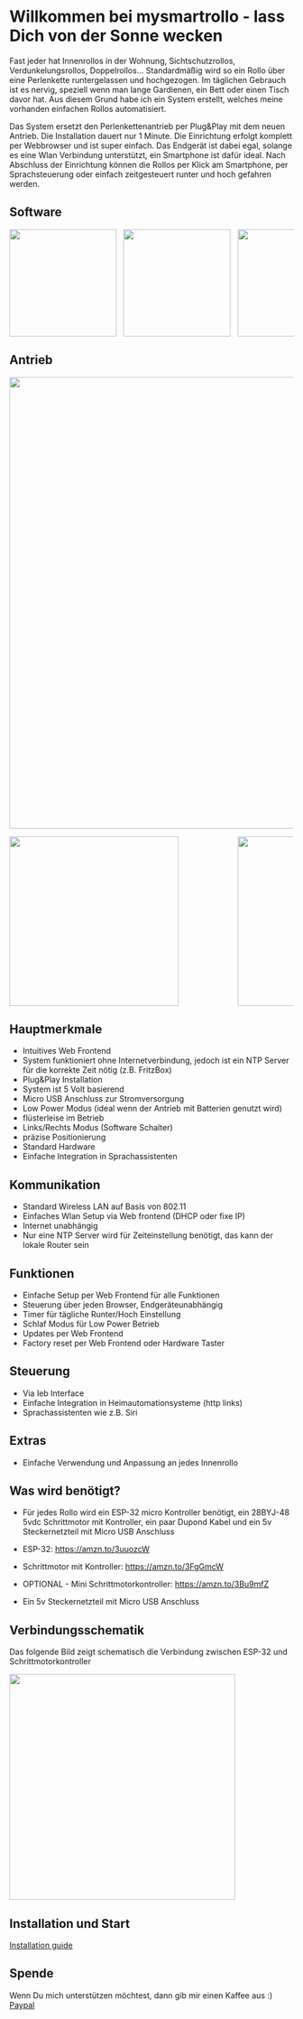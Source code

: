 # Willkommen bei mysmartrollo - lass Dich von der Sonne wecken

Fast jeder hat Innenrollos in der Wohnung, Sichtschutzrollos, Verdunkelungsrollos, Doppelrollos... Standardmäßig wird so ein Rollo über eine Perlenkette runtergelassen und hochgezogen. Im täglichen Gebrauch ist es nervig, speziell wenn man lange 
Gardienen, ein Bett oder einen Tisch davor hat. Aus diesem Grund habe ich ein System erstellt, welches meine vorhanden einfachen Rollos automatisiert.

Das System ersetzt den Perlenkettenantrieb per Plug&Play mit dem neuen Antrieb. Die Installation dauert nur 1 Minute. Die Einrichtung erfolgt komplett per Webbrowser und ist super einfach. Das Endgerät ist dabei egal, solange es eine Wlan 
Verbindung 
unterstützt, ein Smartphone ist dafür ideal. Nach Abschluss der Einrichtung können die Rollos per Klick am Smartphone, per Sprachsteuerung oder einfach zeitgesteuert runter und hoch gefahren werden.


## Software

<pre><img src="images/controlcenter.png" width="190px">&#9;<img src="images/timer.png" width="190x">&#9;<img src="images/setup.png" width="190px">&#9;<img src="images/network.png" width="190px"></pre>

## Antrieb

<pre><img src="images/device_mounted.png" width="800px"></pre>
<pre><img src="images/dev1.jpeg" width="300px">&#9;&#9;<img src="images/dev2.jpeg" width="300px"></pre>

## Hauptmerkmale

- Intuitives Web Frontend
- System funktioniert ohne Internetverbindung, jedoch ist ein NTP Server für die korrekte Zeit nötig (z.B. FritzBox)
- Plug&Play Installation
- System ist 5 Volt basierend
- Micro USB Anschluss zur Stromversorgung
- Low Power Modus (ideal wenn der Antrieb mit Batterien genutzt wird)
- flüsterleise im Betrieb
- Links/Rechts Modus (Software Schalter)
- präzise Positionierung
- Standard Hardware
- Einfache Integration in Sprachassistenten

## Kommunikation

- Standard Wireless LAN auf Basis von 802.11
- Einfaches Wlan Setup via Web frontend (DHCP oder fixe IP)
- Internet unabhängig
- Nur eine NTP Server wird für Zeiteinstellung benötigt, das kann der lokale Router sein

## Funktionen

- Einfache Setup per Web Frontend für alle Funktionen
- Steuerung über jeden Browser, Endgeräteunabhängig
- Timer für tägliche Runter/Hoch Einstellung
- Schlaf Modus für Low Power Betrieb
- Updates per Web Frontend
- Factory reset per Web Frontend oder Hardware Taster

## Steuerung

- Via Ieb Interface
- Einfache Integration in Heimautomationsysteme (http links)
- Sprachassistenten wie z.B. Siri

## Extras

- Einfache Verwendung und Anpassung an jedes Innenrollo


## Was wird benötigt?

- Für jedes Rollo wird ein ESP-32 micro Kontroller benötigt, ein 28BYJ-48 5vdc Schrittmotor mit Kontroller, ein paar Dupond Kabel und ein 5v Steckernetzteil mit Micro USB Anschluss

- ESP-32: https://amzn.to/3uuozcW
- Schrittmotor mit Kontroller: https://amzn.to/3FgGmcW
- OPTIONAL - Mini Schrittmotorkontroller: https://amzn.to/3Bu9mfZ
- Ein 5v Steckernetzteil mit Micro USB Anschluss

## Verbindungsschematik

Das folgende Bild zeigt schematisch die Verbindung zwischen ESP-32 und Schrittmotorkontroller

<pre><img src="schematics/schematic.png" width="400px"></pre>

## Installation und Start

[Installation guide](https://github.com/danieldownload/mysmartrollo/wiki/Installation-guide)





## Spende
Wenn Du mich unterstützen möchtest, dann gib mir einen Kaffee aus :) [Paypal](https://www.paypal.com/donate/?hosted_button_id=XN85B8YSH7KBL)
